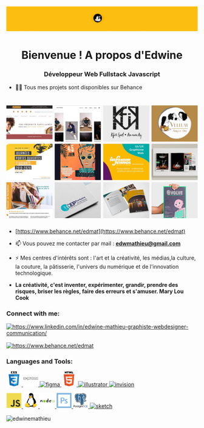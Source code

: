 # ![EdwineMathieu](https://github.com/EdwineMathieu/EdwineMathieu/blob/main/Behance-Entete_Edwine%20Mathieu.gif)
<h1 align="center">Bienvenue ! A propos d'Edwine </h1>
<h3 align="center">Développeur Web Fullstack Javascript</h3>

- 👨‍💻 Tous mes projets sont disponibles sur Behance 
# ![EdwineMathieu](https://github.com/EdwineMathieu/EdwineMathieu/blob/main/Behance_Edwine_Mathieu_Projets.jpg)
- [https://www.behance.net/edmat](https://www.behance.net/edmat)

- 📫 Vous pouvez me contacter par mail : **edwmathieu@gmail.com**

- ⚡ Mes centres d'intérêts sont : l'art et la créativité, les médias,la culture, la couture, la pâtisserie, l'univers du numérique et de l'innovation technologique. 

- **La créativité, c'est inventer, expérimenter, grandir, prendre des risques, briser les règles, faire des erreurs et s'amuser. Mary Lou Cook**

<h3 align="left">Connect with me:</h3>
<p align="left">
<a href="https://linkedin.com/in/https://www.linkedin.com/in/edwine-mathieu-graphiste-webdesigner-communication/" target="blank"><img align="center" src="https://raw.githubusercontent.com/rahuldkjain/github-profile-readme-generator/master/src/images/icons/Social/linked-in-alt.svg" alt="https://www.linkedin.com/in/edwine-mathieu-graphiste-webdesigner-communication/" height="30" width="40" /></a>
  
<a href="https://www.behance.net/https://www.behance.net/edmat" target="blank"><img align="center" src="https://raw.githubusercontent.com/rahuldkjain/github-profile-readme-generator/master/src/images/icons/Social/behance.svg" alt="https://www.behance.net/edmat" height="30" width="40" /></a>
</p>

<h3 align="left">Languages and Tools:</h3>
<p align="left"> <a href="https://www.w3schools.com/css/" target="_blank" rel="noreferrer"> <img src="https://raw.githubusercontent.com/devicons/devicon/master/icons/css3/css3-original-wordmark.svg" alt="css3" width="40" height="40"/> </a> 
<a href="https://expressjs.com" target="_blank" rel="noreferrer"> <img src="https://raw.githubusercontent.com/devicons/devicon/master/icons/express/express-original-wordmark.svg" alt="express" width="40" height="40"/> </a> <a href="https://www.figma.com/" target="_blank" rel="noreferrer"> <img src="https://www.vectorlogo.zone/logos/figma/figma-icon.svg" alt="figma" width="40" height="40"/> </a> <a href="https://www.w3.org/html/" target="_blank" rel="noreferrer"> <img src="https://raw.githubusercontent.com/devicons/devicon/master/icons/html5/html5-original-wordmark.svg" alt="html5" width="40" height="40"/> </a> <a href="https://www.adobe.com/in/products/illustrator.html" target="_blank" rel="noreferrer"> <img src="https://www.vectorlogo.zone/logos/adobe_illustrator/adobe_illustrator-icon.svg" alt="illustrator" width="40" height="40"/> </a> <a href="https://www.invisionapp.com/" target="_blank" rel="noreferrer"> <img src="https://www.vectorlogo.zone/logos/invisionapp/invisionapp-icon.svg" alt="invision" width="40" height="40"/> 
  
  </a> <a href="https://developer.mozilla.org/en-US/docs/Web/JavaScript" target="_blank" rel="noreferrer"> <img src="https://raw.githubusercontent.com/devicons/devicon/master/icons/javascript/javascript-original.svg" alt="javascript" width="40" height="40"/> </a> <a href="https://www.linux.org/" target="_blank" rel="noreferrer"> <img src="https://raw.githubusercontent.com/devicons/devicon/master/icons/linux/linux-original.svg" alt="linux" width="40" height="40"/> </a> <a href="https://nodejs.org" target="_blank" rel="noreferrer"> <img src="https://raw.githubusercontent.com/devicons/devicon/master/icons/nodejs/nodejs-original-wordmark.svg" alt="nodejs" width="40" height="40"/> </a> <a href="https://www.photoshop.com/en" target="_blank" rel="noreferrer"> <img src="https://raw.githubusercontent.com/devicons/devicon/master/icons/photoshop/photoshop-line.svg" alt="photoshop" width="40" height="40"/> </a>
<a href="https://www.postgresql.org" target="_blank" rel="noreferrer"> <img src="https://raw.githubusercontent.com/devicons/devicon/master/icons/postgresql/postgresql-original-wordmark.svg" alt="postgresql" width="40" height="40"/> </a> <a href="https://www.sketch.com/" target="_blank" rel="noreferrer"> <img src="https://www.vectorlogo.zone/logos/sketchapp/sketchapp-icon.svg" alt="sketch" width="40" height="40"/> </a> </p>

<p><img align="center" src="https://github-readme-stats.vercel.app/api/top-langs?username=edwinemathieu&show_icons=true&locale=en&layout=compact" alt="edwinemathieu" /></p>
